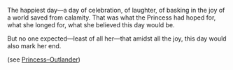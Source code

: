 The happiest day—a day of celebration, of laughter, of basking in the joy of a world saved from calamity. That was what the Princess had hoped for, what she longed for, what she believed this day would be.

But no one expected—least of all her—that amidst all the joy, this day would also mark her end.

(see [Princess–Outlander](#edge:iphania-outlander))
